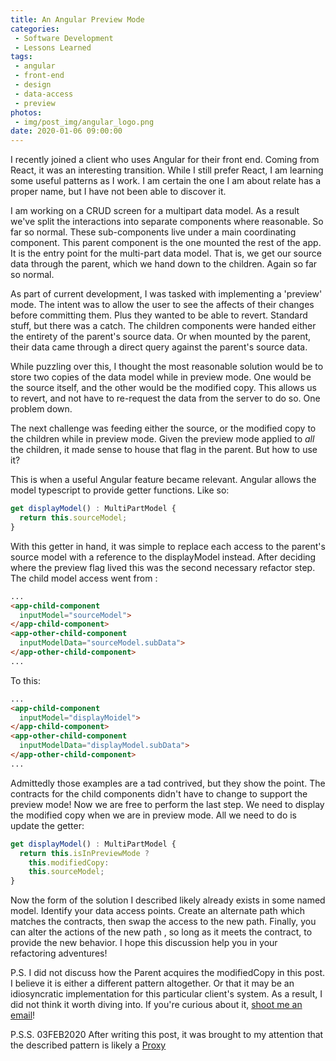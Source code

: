 ```yaml
---
title: An Angular Preview Mode
categories:
 - Software Development
 - Lessons Learned
tags:
 - angular
 - front-end
 - design
 - data-access
 - preview 
photos:
 - img/post_img/angular_logo.png
date: 2020-01-06 09:00:00
---
```


I recently joined a client who uses Angular for their front end. Coming from React, it was an interesting transition. While I still prefer React, I am learning some useful patterns as I work. I am certain the one I am about relate has a proper name, but I have not been able to discover it.

I am working on a CRUD screen for a multipart data model. As a result we've split the interactions into separate components where reasonable. So far so normal. These sub-components live under a main coordinating component. This parent component is the one mounted the rest of the app. It is the entry point for the multi-part data model. That is, we get our source data through the parent, which we hand down to the children. Again so far so normal.

As part of current development, I was tasked with implementing a 'preview' mode. The intent was to allow the user to see the affects of their changes before committing them. Plus they wanted to be able to revert. Standard stuff, but there was a catch. The children components were handed either the entirety of the parent's source data. Or when mounted by the parent, their data came through a direct query against the parent's source data.

While puzzling over this, I thought the most reasonable solution would be to store two copies of the data model while in preview mode. One would be the source itself, and the other would be the modified copy. This allows us to revert, and not have to re-request the data from the server to do so. One problem down. 

The next challenge was feeding either the source, or the modified copy to the children while in preview mode. Given the preview mode applied to _all_ the children, it made sense to house that flag in the parent. But how to use it?

This is when a useful Angular feature became relevant. Angular allows the model typescript to provide getter functions. Like so:

```typescript
get displayModel() : MultiPartModel {
  return this.sourceModel;
}
```

 With this getter in hand, it was simple to replace each access to the parent's source model with a reference to the displayModel instead. After deciding where the preview flag lived this was the second necessary refactor step. The child model access went from :

```html
...
<app-child-component 
  inputModel="sourceModel">
</app-child-component>
<app-other-child-component 
  inputModelData="sourceModel.subData">
</app-other-child-component>
...

```

To this:
```html
...
<app-child-component 
  inputModel="displayMoidel">
</app-child-component>
<app-other-child-component 
  inputModelData="displayModel.subData">
</app-other-child-component>
...

```

Admittedly those examples are a tad contrived, but they show the point.  The contracts for the child components didn't have to change to support the preview mode! Now we are free to perform the last step. We need to display the modified copy when we are in preview mode. All we need to do is update the getter:

```typescript
get displayModel() : MultiPartModel {
  return this.isInPreviewMode ? 
    this.modifiedCopy: 
    this.sourceModel;
}

```

Now the form of the solution I described likely already exists in some named model. Identify your data access points. Create an alternate path which matches the contracts, then swap the access to the new path. Finally, you can alter the actions of the new path , so long as it meets the contract, to provide the new behavior. I hope this discussion help you in your refactoring adventures!

P.S. I did not discuss how the Parent acquires the modifiedCopy in this post. I believe it is either a different pattern altogether. Or that it may be an idiosyncratic implementation for this particular client's system. As a result, I did not think it worth diving into. If you're curious about it, [shoot me an email](mailto:daniel@scheufler.tech)!

P.S.S. 03FEB2020 After writing this post, it was brought to my attention that the described pattern is likely a [Proxy](https://en.wikipedia.org/wiki/Proxy_pattern)
